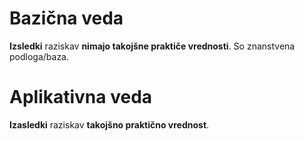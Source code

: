 # Bazična veda
**Izsledki** raziskav **nimajo takojšne praktiče vrednosti**.
So znanstvena podloga/baza.
# Aplikativna veda
**Izasledki** raziskav **takojšno praktično vrednost**.